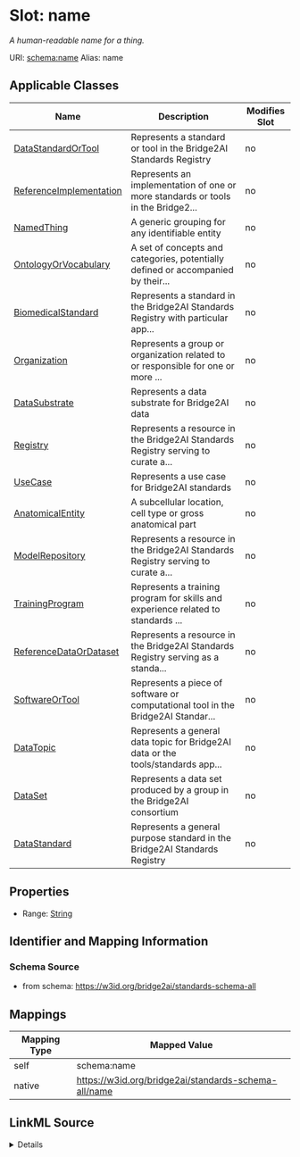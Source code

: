 

# Slot: name 


_A human-readable name for a thing._





URI: [schema:name](http://schema.org/name)
Alias: name

<!-- no inheritance hierarchy -->





## Applicable Classes

| Name | Description | Modifies Slot |
| --- | --- | --- |
| [DataStandardOrTool](DataStandardOrTool.md) | Represents a standard or tool in the Bridge2AI Standards Registry |  no  |
| [ReferenceImplementation](ReferenceImplementation.md) | Represents an implementation of one or more standards or tools in the Bridge2... |  no  |
| [NamedThing](NamedThing.md) | A generic grouping for any identifiable entity |  no  |
| [OntologyOrVocabulary](OntologyOrVocabulary.md) | A set of concepts and categories, potentially defined or accompanied by their... |  no  |
| [BiomedicalStandard](BiomedicalStandard.md) | Represents a standard in the Bridge2AI Standards Registry with particular app... |  no  |
| [Organization](Organization.md) | Represents a group or organization related to or responsible for one or more ... |  no  |
| [DataSubstrate](DataSubstrate.md) | Represents a data substrate for Bridge2AI data |  no  |
| [Registry](Registry.md) | Represents a resource in the Bridge2AI Standards Registry serving to curate a... |  no  |
| [UseCase](UseCase.md) | Represents a use case for Bridge2AI standards |  no  |
| [AnatomicalEntity](AnatomicalEntity.md) | A subcellular location, cell type or gross anatomical part |  no  |
| [ModelRepository](ModelRepository.md) | Represents a resource in the Bridge2AI Standards Registry serving to curate a... |  no  |
| [TrainingProgram](TrainingProgram.md) | Represents a training program for skills and experience related to standards ... |  no  |
| [ReferenceDataOrDataset](ReferenceDataOrDataset.md) | Represents a resource in the Bridge2AI Standards Registry serving as a standa... |  no  |
| [SoftwareOrTool](SoftwareOrTool.md) | Represents a piece of software or computational tool in the Bridge2AI Standar... |  no  |
| [DataTopic](DataTopic.md) | Represents a general data topic for Bridge2AI data or the tools/standards app... |  no  |
| [DataSet](DataSet.md) | Represents a data set produced by a group in the Bridge2AI consortium |  no  |
| [DataStandard](DataStandard.md) | Represents a general purpose standard in the Bridge2AI Standards Registry |  no  |







## Properties

* Range: [String](String.md)





## Identifier and Mapping Information







### Schema Source


* from schema: https://w3id.org/bridge2ai/standards-schema-all




## Mappings

| Mapping Type | Mapped Value |
| ---  | ---  |
| self | schema:name |
| native | https://w3id.org/bridge2ai/standards-schema-all/name |




## LinkML Source

<details>
```yaml
name: name
description: A human-readable name for a thing.
from_schema: https://w3id.org/bridge2ai/standards-schema-all
rank: 1000
slot_uri: schema:name
alias: name
domain_of:
- NamedThing
range: string

```
</details>